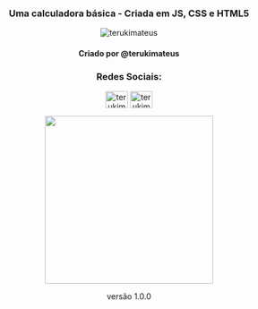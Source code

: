 
<h3 align="center">Uma calculadora básica - Criada em JS, CSS e HTML5</h3>

<p align="center"> <img src="https://komarev.com/ghpvc/?username=terukimateus&label=Profile%20views&color=0e75b6&style=flat" alt="terukimateus" /> </p>

<h4 align="center">Criado por @terukimateus</h3>

<h3 align="center">Redes Sociais:</h3>
<p align="center">
<a href="https://linkedin.com/in/terukimateus" target="blank"><img align="center" src="https://raw.githubusercontent.com/rahuldkjain/github-profile-readme-generator/master/src/images/icons/Social/linked-in-alt.svg" alt="terukimateus" height="30" width="40" /></a>
<a href="https://instagram.com/terukimateus" target="blank"><img align="center" src="https://raw.githubusercontent.com/rahuldkjain/github-profile-readme-generator/master/src/images/icons/Social/instagram.svg" alt="terukimateus" height="30" width="40" /></a>
</p>

<p align="center"> <img src="https://cdn.discordapp.com/attachments/1067224434466902086/1077567010327777331/image.png" height="300" width="300"</p>

<p align="center">versão 1.0.0</p>
